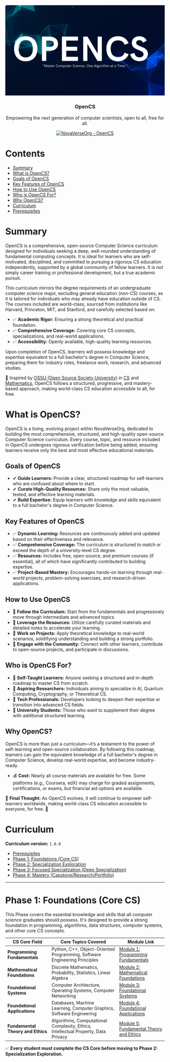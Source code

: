 <div align="center">
  <img src="./Img/OpenCS.jpg" alt="OpenCS logo" />  <h3>OpenCS</h3>
  <p>Empowering the next generation of computer scientists, open to all, free for all.</p> <p>
    <a href="https://github.com/NovaVerseOrg/OpenCS">
      <img alt="NovaVerseOrg - OpenCS" src="https://img.shields.io/badge/NovaVerseOrg-OpenCS-blue.svg">
    </a>
  </p>
</div>

# Contents

- [Summary](#summary)
- [What is OpenCS?](#what-is-opencs)  
- [Goals of OpenCS](#goals-of-opencs)
- [Key Features of OpenCS](#key-features-of-opencs)
- [How to Use OpenCS](#how-to-use-opencs)
- [Who is OpenCS For?](#who-is-opencs-for)
- [Why OpenCS?](#why-opencs)
- [Curriculum](#curriculum) 
- [Prerequisites](#prerequisites) 
# Summary

OpenCS is a comprehensive, open-source Computer Science curriculum designed for individuals seeking a deep, well-rounded understanding of fundamental computing concepts. It is ideal for learners who are self-motivated, disciplined, and committed to pursuing a rigorous CS education independently, supported by a global community of fellow learners.  It is *not* simply career training or professional development, but a true academic pursuit.

This curriculum mirrors the degree requirements of an undergraduate computer science major, excluding general education (non-CS) courses, as it is tailored for individuals who may already have education outside of CS. The courses included are world-class, sourced from institutions like Harvard, Princeton, MIT, and Stanford, and carefully selected based on:

*   ✅ **Academic Rigor:** Ensuring a strong theoretical and practical foundation.
*   ✅ **Comprehensive Coverage:** Covering core CS concepts, specializations, and real-world applications.
*   ✅ **Accessibility:** Openly available, high-quality learning resources.

Upon completion of OpenCS, learners will possess knowledge and expertise equivalent to a full bachelor's degree in Computer Science, preparing them for industry roles, freelance work, research, and advanced studies.

🚀 Inspired by [OSSU (Open Source Society University)](https://github.com/ossu) in [CS](https://github.com/ossu/computer-science) and [Mathematics](https://github.com/ossu/math), OpenCS follows a structured, progressive, and mastery-based approach, making world-class CS education accessible to all, for free.

# What is OpenCS?

OpenCS is a living, evolving project within NovaVerseOrg, dedicated to building the most comprehensive, structured, and high-quality open-source Computer Science curriculum. Every course, topic, and resource included in OpenCS undergoes rigorous verification before being added, ensuring learners receive only the best and most effective educational materials.

## Goals of OpenCS

*   ✔ **Guide Learners:** Provide a clear, structured roadmap for self-learners who are confused about where to start.
*   ✔ **Curate High-Quality Resources:** Share only the most valuable, tested, and effective learning materials.
*   ✔ **Build Expertise:** Equip learners with knowledge and skills equivalent to a full bachelor's degree in Computer Science.

## Key Features of OpenCS

*   ✅ **Dynamic Learning:** Resources are continuously added and updated based on their effectiveness and relevance.
*   ✅ **Comprehensive Coverage:** The curriculum is structured to match or exceed the depth of a university-level CS degree.
*   ✅ **Resources:** Includes free, open-source, and premium courses (if essential), all of which have significantly contributed to building expertise.
*   ✅ **Project-Based Mastery:** Encourages hands-on learning through real-world projects, problem-solving exercises, and research-driven applications.

## How to Use OpenCS

*   🔹 **Follow the Curriculum:** Start from the fundamentals and progressively move through intermediate and advanced topics.
*   🔹 **Leverage the Resources:** Utilize carefully curated materials and detailed notes to accelerate your learning.
*   🔹 **Work on Projects:** Apply theoretical knowledge to real-world scenarios, solidifying understanding and building a strong portfolio.
*   🔹 **Engage with the Community:** Connect with other learners, contribute to open-source projects, and participate in discussions.

## Who is OpenCS For?

*   🔹 **Self-Taught Learners:** Anyone seeking a structured and in-depth roadmap to master CS from scratch.
*   🔹 **Aspiring Researchers:** Individuals aiming to specialize in AI, Quantum Computing, Cryptography, or Theoretical CS.
*   🔹 **Tech Professionals:** Developers looking to deepen their expertise or transition into advanced CS fields.
*   🔹 **University Students:** Those who want to supplement their degree with additional structured learning.

## Why OpenCS?

OpenCS is more than just a curriculum—it’s a testament to the power of self-learning and open-source collaboration. By following this roadmap, learners can gain the equivalent knowledge of a full bachelor's degree in Computer Science, develop real-world expertise, and become industry-ready.

*   💰 **Cost:** Nearly all course materials are available for free. Some platforms (e.g., Coursera, edX) may charge for graded assignments, certifications, or exams, but financial aid options are available.

📢 **Final Thought:** As OpenCS evolves, it will continue to empower self-learners worldwide, making world-class CS education accessible to everyone, for free. 🚀

# Curriculum

**Curriculum version:** `1.0.0`

- [Prerequisites]() 
 - [Phase 1: Foundations (Core CS)](#phase-1-foundations-core-cs) 
 - [Phase 2: Specialization Exploration]() 
 - [Phase 3: Focused Specialization (Deep Specialization)]() 
 - [Phase 4: Mastery (Capstone/Research/Portfolio)]() 
 ---

# Phase 1: Foundations (Core CS)

This Phase covers the essential knowledge and skills that all computer science graduates should possess. It's designed to provide a strong foundation in programming, algorithms, data structures, computer systems, and other core CS concepts.

| CS Core Field | Core Topics Covered | Module Link |
|---|---|---|
| **Programming Fundamentals** | Python, C++, Object-Oriented Programming, Software Engineering Principles | [Module 1: Programming Fundamentals](./Foundations/README.md#module-1-programming-fundamentals) |
| **Mathematical Foundations** | Discrete Mathematics, Probability, Statistics, Linear Algebra | [Module 2: Mathematical Foundations](./Foundations/README.md#module-2-mathematical-foundations) |
| **Foundational Systems** | Computer Architecture, Operating Systems, Computer Networking | [Module 3: Foundational Systems](./Foundations/README.md#module-3-foundational-systems) |
| **Foundational Applications** | Databases, Machine Learning, Computer Graphics, Software Engineering | [Module 4: Foundational Applications](./Foundations/README.md#module-4-foundational-applications) |
| **Fundamental Theory and Ethics** | Algorithms, Computational Complexity, Ethics, Intellectual Property, Data Privacy | [Module 5: Fundamental Theory and Ethics](./Foundations/README.md#module-5-fundamental-theory-and-ethics) |

✅ **Every student must complete the CS Core before moving to Phase 2: Specialization Exploration.**